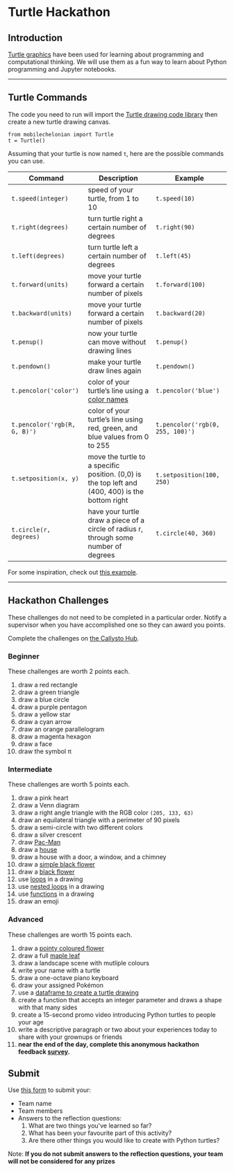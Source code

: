 # Turtle Hackathon

## Introduction

[Turtle graphics](https://en.wikipedia.org/wiki/Turtle_graphics) have been used for learning about programming and computational thinking. We will use them as a fun way to learn about Python programming and Jupyter notebooks.

---

## Turtle Commands

The code you need to run will import the [Turtle drawing code library](https://github.com/takluyver/mobilechelonian) then create a new turtle drawing canvas.

```
from mobilechelonian import Turtle
t = Turtle()
```

Assuming that your turtle is now named `t`, here are the possible commands you can use.

|Command|Description|Example|
|-|-|-|
|`t.speed(integer)`|speed of your turtle, from 1 to 10|`t.speed(10)`|
|`t.right(degrees)`|turn turtle right a certain number of degrees|`t.right(90)`|
|`t.left(degrees)`|turn turtle left a certain number of degrees|`t.left(45)`|
|`t.forward(units)`|move your turtle forward a certain number of pixels|`t.forward(100)`|
|`t.backward(units)`|move your turtle forward a certain number of pixels|`t.backward(20)`|
|`t.penup()`|now your turtle can move without drawing lines|`t.penup()`|
|`t.pendown()`|make your turtle draw lines again|`t.pendown()`|
|`t.pencolor('color')`|color of your turtle’s line using a [color names](https://www.w3schools.com/colors/colors_names.asp)|`t.pencolor('blue')`|
|`t.pencolor('rgb(R, G, B)')`|color of your turtle’s line using red, green, and blue values from 0 to 255|`t.pencolor('rgb(0, 255, 100)')`|
|`t.setposition(x, y)`|move the turtle to a specific position. (0,0) is the top left and (400, 400) is the bottom right|`t.setposition(100, 250)`|
|`t.circle(r, degrees)`|have your turtle draw a piece of a circle of radius r, through some number of degrees|`t.circle(40, 360)`|

For some inspiration, check out [this example](https://github.com/callysto/TMTeachingTurtles/blob/jupyter-turtles-art-contest/turtles-cool-art-demo.ipynb).

---

## Hackathon Challenges

These challenges do not need to be completed in a particular order. Notify a supervisor when you have accomplished one so they can award you points.

Complete the challenges on [the Callysto Hub](https://2i2c.callysto.ca/hub/user-redirect/git-pull?repo=https%3A%2F%2Fgithub.com%2Fcallysto%2Fhackathon&branch=master&subPath=HackathonNotebooks/Turtles/turtle.ipynb&depth=1).

### Beginner

These challenges are worth 2 points each.

1. draw a red rectangle
1. draw a green triangle
1. draw a blue circle
1. draw a purple pentagon
1. draw a yellow star
1. draw a cyan arrow
1. draw an orange parallelogram
1. draw a magenta hexagon
1. draw a face
1. draw the symbol π

### Intermediate

These challenges are worth 5 points each.

1. draw a pink heart
1. draw a Venn diagram
1. draw a right angle triangle with the RGB color `(205, 133, 63)`
1. draw an equilateral triangle with a perimeter of 90 pixels
1. draw a semi-circle with two different colors
1. draw a silver crescent
1. draw [Pac-Man](https://en.wikipedia.org/wiki/Pac-Man)
1. draw a [house](https://raw.githubusercontent.com/callysto/hackathon/master/HackathonNotebooks/Turtles/images/turtle-house.png)
1. draw a house with a door, a window, and a chimney
1. draw a [simple black flower](https://raw.githubusercontent.com/callysto/hackathon/master/HackathonNotebooks/Turtles/images/turtle-simple-black-flower.png)
1. draw a [black flower](https://raw.githubusercontent.com/callysto/hackathon/master/HackathonNotebooks/Turtles/images/turtle-black-flower.png)
1. use [loops](https://www.w3schools.com/python/python_for_loops.asp) in a drawing
1. use [nested loops](https://www.w3schools.com/python/gloss_python_for_nested.asp) in a drawing
1. use [functions](https://www.w3schools.com/python/python_functions.asp) in a drawing
1. draw an emoji

### Advanced

These challenges are worth 15 points each.

1. draw a [pointy coloured flower](https://raw.githubusercontent.com/callysto/hackathon/master/HackathonNotebooks/Turtles/images/turtle-pointy-flower.png)
1. draw a full [maple leaf](https://github.com/callysto/TMTeachingTurtles/blob/jupyter-turtles-art-contest/turtles-cool-art-demo.ipynb)
1. draw a landscape scene with mutliple colours
1. write your name with a turtle
1. draw a one-octave piano keyboard
1. draw your assigned Pokémon
1. use a [dataframe to create a turtle drawing](https://github.com/callysto/TMTeachingTurtles/blob/master/TMDataTurtles/turtles-and-data-student.ipynb)
1. create a function that accepts an integer parameter and draws a shape with that many sides
1. create a 15-second promo video introducing Python turtles to people your age
1. write a descriptive paragraph or two about your experiences today to share with your grownups or friends
1. **near the end of the day, complete this anonymous hackathon feedback [survey](https://docs.google.com/forms/d/e/1FAIpQLSd0Ih8x_dHS1FDfw4WYwcZAirwagfkbqoB9_WO1XoV5WqAi3Q/viewform?usp=pp_url&entry.1760849759=2028-12-31&entry.975699384=Turtles,+AB).**

## Submit
Use [this form](https://forms.gle/fUwREoMutHLWdwb47) to submit your:
- Team name
- Team members
- Answers to the reflection questions:
    1. What are two things you've learned so far?
    1. What has been your favourite part of this activity?
    1. Are there other things you would like to create with Python turtles?
    
Note: **If you do not submit answers to the reflection questions, your team will not be considered for any prizes**
